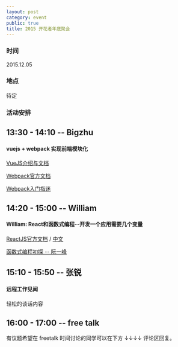 ```yaml
---
layout: post
category: event
public: true
title: 2015 开花者年底聚会
---
```


### 时间

2015.12.05

### 地点

待定

### 活动安排

## 13:30 - 14:10 -- Bigzhu

#### vuejs + webpack 实现前端模块化

[VueJS介绍与文档](http://cn.vuejs.org/)

[Webpack官方文档](https://webpack.github.io/docs/)

[Webpack入门指迷](http://segmentfault.com/a/1190000002551952)

## 14:20 - 15:00 -- William

#### William: React和函数式编程--开发一个应用需要几个变量

[ReactJS官方文档](https://facebook.github.io/react/docs/getting-started.html)
/ [中文](http://reactjs.cn/react/docs/getting-started.html)

[函数式编程初探 -- 阮一峰](http://www.ruanyifeng.com/blog/2012/04/functional_programming.html)

## 15:10 - 15:50 -- 张锐

#### 远程工作见闻

轻松的谈话内容

## 16:00 - 17:00 -- free talk

有议题希望在 freetalk 时间讨论的同学可以在下方 ↓↓↓↓ 评论区回复。
